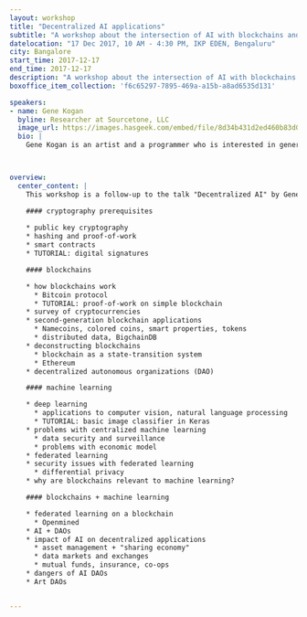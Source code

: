 ```yaml
---
layout: workshop
title: "Decentralized AI applications"
subtitle: "A workshop about the intersection of AI with blockchains and smart contracts."
datelocation: "17 Dec 2017, 10 AM - 4:30 PM, IKP EDEN, Bengaluru"
city: Bangalore
start_time: 2017-12-17
end_time: 2017-12-17
description: "A workshop about the intersection of AI with blockchains and smart contracts."
boxoffice_item_collection: 'f6c65297-7895-469a-a15b-a8ad6535d131'

speakers:
- name: Gene Kogan
  byline: Researcher at Sourcetone, LLC
  image_url: https://images.hasgeek.com/embed/file/8d34b431d2ed460b83d0492004988a99
  bio: |
    Gene Kogan is an artist and a programmer who is interested in generative systems, artificial intelligence, and software for creativity and self-expression. He is a collaborator within numerous open-source software projects, and leads workshops and demonstrations on topics at the intersection of code and art. Gene initiated and contributes to ml4a, a free book about machine learning for artists, activists, and citizen scientists. He regularly publishes video lectures, writings, and tutorials to facilitate a greater public understanding of the topic.



overview:
  center_content: |
    This workshop is a follow-up to the talk "Decentralized AI" by Gene Kogan on December 8, which is about the intersection of artificial intelligence with decentralization technologies such as blockchains and smart contracts. Primary sub-topics include blockchain mechanics and cryptography, federated learning, and security considerations. Relevant platforms will be introduced. The tentative syllabus is as follows:

    #### cryptography prerequisites
    
    * public key cryptography
    * hashing and proof-of-work
    * smart contracts
    * TUTORIAL: digital signatures

    #### blockchains

    * how blockchains work
      * Bitcoin protocol
      * TUTORIAL: proof-of-work on simple blockchain
    * survey of cryptocurrencies
    * second-generation blockchain applications
      * Namecoins, colored coins, smart properties, tokens
      * distributed data, BigchainDB
    * deconstructing blockchains
      * blockchain as a state-transition system
      * Ethereum
    * decentralized autonomous organizations (DAO)

    #### machine learning

    * deep learning
      * applications to computer vision, natural language processing
      * TUTORIAL: basic image classifier in Keras
    * problems with centralized machine learning
      * data security and surveillance
      * problems with economic model
    * federated learning
    * security issues with federated learning
      * differential privacy
    * why are blockchains relevant to machine learning?

    #### blockchains + machine learning

    * federated learning on a blockchain
      * Openmined
    * AI + DAOs
    * impact of AI on decentralized applications
      * asset management + "sharing economy"
      * data markets and exchanges
      * mutual funds, insurance, co-ops
    * dangers of AI DAOs
    * Art DAOs


---
```

